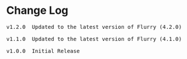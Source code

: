 # Change Log
<pre>
v1.2.0  Updated to the latest version of Flurry (4.2.0)

v1.1.0  Updated to the latest version of Flurry (4.1.0)

v1.0.0  Initial Release
